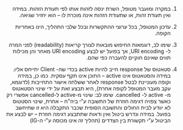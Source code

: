 <div dir="rtl" markdown="1">

1. במקרה ומועבר מטופל, השרת ינסה לזהות אותו לפי תעודת הזהות.
במידה ואין תעודת זהות, או שתעודת הזהות אינה מוכרת לו – הוא יחזיר שגיאה.

2.	עדכון המטופל, בכל ערוצי ההתקשרות ובכל שלבי התהליך, הינו באחריות הקופה. 

3.	שימו לב, דוגמאות החיפוש מובאות לצורך קריאות (readability) לפני המרה ל- URI encoding, אך בפועל יש לבצע URI encoding מאחר והן מכילות תווים שאינם חוקיים להעברה כפי שהם.

4.	סטאטוס של response חייב להיות active בכדי שה- Client יתייחס אליו.
במידה והסטאטוס אינו active – התוכן אינו תקף עסקית.
כמו כן, במידה וקופה מעוניינת לבטל response לאחר ששלחה אישור התחייבות (לדוגמא, עקב מעבר המטופל לקופה אחרת), היא תבצע זאת על ידי שינוי הסטאטוס מ- active ל- cancelled.
שימו לב: שינוי מ-active ל-cancelled אפשרי רק כאשר צפויה דגימה חוזרת של התשובה ע"י ביה"ח – אחרת, שינוי הסטטוס לא יוודע לבית החולים והתשובה הסופית שכבר התקבלה היא זו שתיחשב בפועל. במידה ונדרש ביטול ואין ודאות שתתבצע דגימה חוזרת – יש לבצע את הביטול ע"י תקשורת בין הצדדים (תהליך זה אינו מכוסה ע"י ה-IG)

</div>